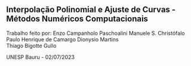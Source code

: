 ## Interpolação Polinomial e Ajuste de Curvas - Métodos Numéricos Computacionais
Trabalho feito por:
	Enzo Campanholo Paschoalini 
	Manuele S. Christófalo 
	Paulo Henrique de Camargo Dionysio Martins  
	Thiago Bigotte Gullo 

UNESP Bauru - 02/07/2023
